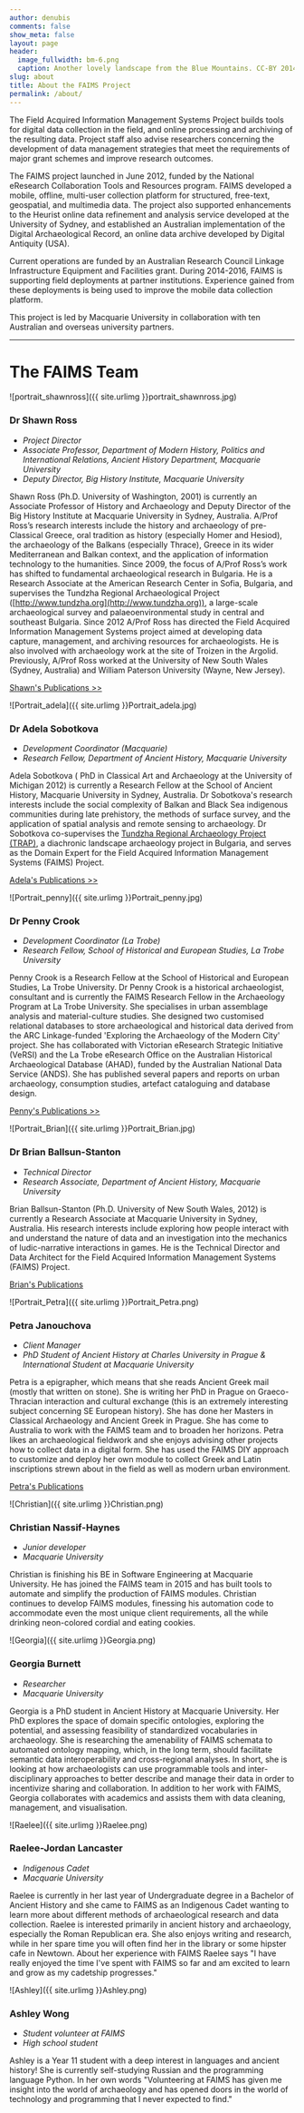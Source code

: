 ```yaml
---
author: denubis
comments: false
show_meta: false
layout: page
header:
  image_fullwidth: bm-6.png
  caption: Another lovely landscape from the Blue Mountains. CC-BY 2014 FAIMS Project
slug: about
title: About the FAIMS Project
permalink: /about/
---
```


<a name="About"/>

The Field Acquired Information Management Systems Project builds tools for digital data collection in the field, and online processing and archiving of the resulting data. Project staff also advise researchers concerning the development of data management strategies that meet the requirements of major grant schemes and improve research outcomes.

The FAIMS project launched in June 2012, funded by the National eResearch Collaboration Tools and Resources program. FAIMS developed a mobile, offline, multi-user collection platform for structured, free-text, geospatial, and multimedia data. The project also supported enhancements to the Heurist online data refinement and analysis service developed at the University of Sydney, and established an Australian implementation of the Digital Archaeological Record, an online data archive developed by Digital Antiquity (USA).

Current operations are funded by an Australian Research Council Linkage Infrastructure Equipment and Facilities grant. During 2014-2016, FAIMS is supporting field deployments at partner institutions. Experience gained from these deployments is being used to improve the mobile data collection platform.

This project is led by Macquarie University in collaboration with ten Australian and overseas university partners.

* * *

<a name="Team"/>

# The FAIMS Team 

![portrait_shawnross]({{ site.urlimg }}portrait_shawnross.jpg) 

### Dr Shawn Ross

* _Project Director_
* _Associate Professor, Department of Modern History, Politics and International Relations, Ancient History Department, Macquarie University_
* _Deputy Director, Big History Institute, Macquarie University_

Shawn Ross (Ph.D. University of Washington, 2001) is currently an Associate Professor of History and Archaeology and Deputy Director of the Big History Institute at Macquarie University in Sydney, Australia. A/Prof Rossʼs research interests include the history and archaeology of pre-Classical Greece, oral tradition as history (especially Homer and Hesiod), the archaeology of the Balkans (especially Thrace), Greece in its wider Mediterranean and Balkan context, and the application of information technology to the humanities. Since 2009, the focus of A/Prof Rossʼs work has shifted to fundamental archaeological research in Bulgaria. He is a Research Associate at the American Research Center in Sofia, Bulgaria, and supervises the Tundzha Regional Archaeological Project ([http://www.tundzha.org](http://www.tundzha.org)), a large-scale archaeological survey and palaeoenvironmental study in central and southeast Bulgaria. Since 2012 A/Prof Ross has directed the Field Acquired Information Management Systems project aimed at developing data capture, management, and archiving resources for archaeologists. He is also involved with archaeology work at the site of Troizen in the Argolid. Previously, A/Prof Ross worked at the University of New South Wales (Sydney, Australia) and William Paterson University (Wayne, New Jersey).

[Shawn's Publications >>](https://mq.academia.edu/ShawnRoss)

![Portrait_adela]({{ site.urlimg }}Portrait_adela.jpg)

### Dr Adela Sobotkova

* _Development Coordinator (Macquarie)_
* _Research Fellow, Department of Ancient History, Macquarie University_

Adela Sobotkova ( PhD in Classical Art and Archaeology at the University of Michigan 2012) is currently a Research Fellow at the School of Ancient History, Macquarie University in Sydney, Australia. Dr Sobotkova's research interests include the social complexity of Balkan and Black Sea indigenous communities during late prehistory, the methods of surface survey, and the application of spatial analysis and remote sensing to archaeology. Dr Sobotkova co-supervises the [Tundzha Regional Archaeology Project (TRAP)](http://citiesindust.org), a diachronic landscape archaeology project in Bulgaria, and serves as the Domain Expert for the Field Acquired Information Management Systems (FAIMS) Project.

[Adela's Publications >>](https://mq.academia.edu/AdelaSobotkova)

![Portrait_penny]({{ site.urlimg }}Portrait_penny.jpg)

### Dr Penny Crook
* _Development Coordinator (La Trobe)_
* _Research Fellow, School of Historical and European Studies, La Trobe University_

Penny Crook is a Research Fellow at the School of Historical and European Studies, La Trobe University. Dr Penny Crook is a historical archaeologist, consultant and is currently the FAIMS Research Fellow in the Archaeology Program at La Trobe University. She specialises in urban assemblage analysis and material-culture studies. She designed two customised relational databases to store archaeological and historical data derived from the ARC Linkage-funded 'Exploring the Archaeology of the Modern City' project. She has collaborated with Victorian eResearch Strategic Initiative (VeRSI) and the La Trobe eResearch Office on the Australian Historical Archaeological Database (AHAD), funded by the Australian National Data Service (ANDS). She has published several papers and reports on urban archaeology, consumption studies, artefact cataloguing and database design.

[Penny's Publications >>](https://latrobe.academia.edu/PennyCrook)


![Portrait_Brian]({{ site.urlimg }}Portrait_Brian.jpg)

### Dr Brian Ballsun-Stanton

* _Technical Director_
* _Research Associate, Department of Ancient History, Macquarie University_

Brian Ballsun-Stanton (Ph.D. University of New South Wales, 2012) is currently a Research Associate at Macquarie University in Sydney, Australia. His research interests include exploring how people interact with and understand the nature of data and an investigation into the mechanics of ludic-narrative interactions in games. He is the Technical Director and Data Architect for the Field Acquired Information Management Systems (FAIMS) Project.


[Brian's Publications](https://mq.academia.edu/BrianBallsunStanton)


![Portrait_Petra]({{ site.urlimg }}Portrait_Petra.png)

### Petra Janouchova

* _Client Manager_
* _PhD Student of Ancient History at Charles University in Prague & International Student at Macquarie University_

Petra is a epigrapher, which means that she reads Ancient Greek mail (mostly that written on stone). She is writing her PhD in Prague on Graeco-Thracian interaction and cultural exchange (this is an extremely interesting subject concerning SE European history). She has done her Masters in Classical Archaeology and Ancient Greek in Prague. She has come to Australia to work with the FAIMS team and to broaden her horizons. Petra likes an archaeological fieldwork and she enjoys advising other projects how to collect data in a digital form. She has used the FAIMS DIY approach to customize and deploy her own module to collect Greek and Latin inscriptions strewn about in the field as well as modern urban environment.


[Petra's Publications](https://cuni.academia.edu/PetraJanouchova)




![Christian]({{ site.urlimg }}Christian.png)

### Christian Nassif-Haynes

* _Junior developer_
* _Macquarie University_

Christian is finishing his BE in Software Engineering at Macquarie University. He has joined the FAIMS team in 2015 and has built tools to automate and simplify the production of FAIMS modules. Christian continues to develop FAIMS modules, finessing his automation code to accommodate even the most unique client requirements, all the while drinking neon-colored cordial and eating cookies. 




![Georgia]({{ site.urlimg }}Georgia.png)

### Georgia Burnett

* _Researcher_
* _Macquarie University_

Georgia is a PhD student in Ancient History at Macquarie University. Her PhD explores the space of domain specific ontologies, exploring the potential, and assessing feasibility of standardized vocabularies in archaeology. She is researching the amenability of FAIMS schemata to automated ontology mapping, which, in the long term, should facilitate semantic data interoperability and cross-regional analyses. In short, she is looking at how archaeologists can use programmable tools and inter-disciplinary approaches to better describe and manage their data in order to incentivize sharing and collaboration. 
In addition to her work with FAIMS, Georgia collaborates with academics and assists them with data cleaning, management, and visualisation.  




![Raelee]({{ site.urlimg }}Raelee.png)

### Raelee-Jordan Lancaster 

* _Indigenous Cadet_
* _Macquarie University_

Raelee is currently in her last year of Undergraduate degree in a Bachelor of Ancient History and she came to FAIMS as an Indigenous Cadet wanting to learn more about different methods of archaeological research and data collection. Raelee is interested primarily in ancient history and archaeology, especially the Roman Republican era. She also enjoys writing and research, while in her spare time you will often find her in the library or some hipster cafe in Newtown. About her experience with FAIMS Raelee says "I have really enjoyed the time I've spent with FAIMS so far and am excited to learn and grow as my cadetship progresses."




![Ashley]({{ site.urlimg }}Ashley.png)

### Ashley Wong

* _Student volunteer at FAIMS_
* _High school student_

Ashley is a Year 11 student with a deep interest in languages and ancient history! She is currently self-studying Russian and the programming language Python. In her own words "Volunteering at FAIMS has given me insight into the world of archaeology and has opened doors in the world of technology and programming that I never expected to find."




